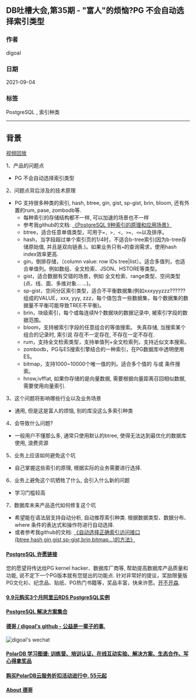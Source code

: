 ## DB吐槽大会,第35期 - "富人"的烦恼?PG 不会自动选择索引类型  
  
### 作者  
digoal  
  
### 日期  
2021-09-04  
  
### 标签  
PostgreSQL , 索引种类    
  
----  
  
## 背景  
[视频回放](https://www.bilibili.com/video/BV1ow411f7y9/)  
  
1、产品的问题点  
- PG 不会自动选择索引类型  
  
2、问题点背后涉及的技术原理  
- PG 支持很多种类的索引, hash, btree, gin, gist, sp-gist, brin, bloom, 还有外置的rum, pase, zombodb等.  
    - 每种索引的存储结构都不一样, 可以加速的场景也不一样  
    - 参考我github的文档: [《PostgreSQL 9种索引的原理和应用场景》](../201706/20170627_01.md)    
    - btree，适合任意单值类型，可用于```=, >, <, >=, <=```以及排序。   
    - hash，当字段超过单个索引页的1/4时，不适合b-tree索引(因为b-tree存储原始值, 并且是双向链表.)。如果业务只有```=```的查询需求，使用hash index效率更高.  
    - gin，倒排存储，（column value: row IDs tree|list）。适合多值列，也适合单值列。例如数组、全文检索、JSON、HSTORE等类型。   
    - gist，适合数据有交错的场景，例如 全文检索、range类型、空间类型(点、线、面、多维对象... ...)。    
    - sp-gist，空间分区索引类型，适合不平衡数据集(例如xxxyyyzzz??????组成的VALUE，xxx, yyy, zzz，每个值包含一些数据集，每个数据集的数据量不平衡可能导致TREE不平衡)。  
    - brin，块级索引，每个或每连续N个数据块的数据记录中, 被索引字段的数据范围。    
    - bloom，支持被索引字段的任意组合的等值搜索。 失真存储, 当搜索某个组合的记录时, 索引说 存在不一定存在, 不存在一定不存在.      
    - rum，支持全文检索类型，支持单值列+全文检索列，支持近似文本搜索。    
    - zombodb，PG与ES搜索引擎结合的一种索引，在PG数据库中透明使用ES。    
    - bitmap，支持1000~10000个唯一值的列。适合多个值的 与或 条件搜索。
    - hnsw,ivfflat, 如果你存储的是向量数据, 需要根据向量距离召回相似数据, 需要使用向量索引. 
  
3、这个问题将影响哪些行业以及业务场景  
- 通用, 但是这是富人的烦恼, 别的库没这么多索引种类  
  
4、会导致什么问题?  
- 一般用户不懂那么多, 通常只使用默认的btree, 使得无法达到最优化的数据库使用, 浪费资源  
  
5、业务上应该如何避免这个坑  
- 自己掌握这些索引的原理, 根据实际的业务需要进行选择.   
  
6、业务上避免这个坑牺牲了什么, 会引入什么新的问题  
- 学习门槛较高  
  
7、数据库未来产品迭代如何修复这个坑  
- 希望能在语法层支持自动分析, 自动推荐索引种类. 根据数据类型、数据分布、where 条件的表达式和操作符进行自动选择.   
- 或者参考我github的文档: [《自动选择正确索引访问接口(btree,hash,gin,gist,sp-gist,brin,bitmap...)的方法》](../201706/20170617_01.md)        
    
    
  
#### [PostgreSQL 许愿链接](https://github.com/digoal/blog/issues/76 "269ac3d1c492e938c0191101c7238216")
您的愿望将传达给PG kernel hacker、数据库厂商等, 帮助提高数据库产品质量和功能, 说不定下一个PG版本就有您提出的功能点. 针对非常好的提议，奖励限量版PG文化衫、纪念品、贴纸、PG热门书籍等，奖品丰富，快来许愿。[开不开森](https://github.com/digoal/blog/issues/76 "269ac3d1c492e938c0191101c7238216").  
  
  
#### [9.9元购买3个月阿里云RDS PostgreSQL实例](https://www.aliyun.com/database/postgresqlactivity "57258f76c37864c6e6d23383d05714ea")
  
  
#### [PostgreSQL 解决方案集合](https://yq.aliyun.com/topic/118 "40cff096e9ed7122c512b35d8561d9c8")
  
  
#### [德哥 / digoal's github - 公益是一辈子的事.](https://github.com/digoal/blog/blob/master/README.md "22709685feb7cab07d30f30387f0a9ae")
  
  
![digoal's wechat](../pic/digoal_weixin.jpg "f7ad92eeba24523fd47a6e1a0e691b59")
  
  
#### [PolarDB 学习图谱: 训练营、培训认证、在线互动实验、解决方案、生态合作、写心得拿奖品](https://www.aliyun.com/database/openpolardb/activity "8642f60e04ed0c814bf9cb9677976bd4")
  
  
#### [购买PolarDB云服务折扣活动进行中, 55元起](https://www.aliyun.com/activity/new/polardb-yunparter?userCode=bsb3t4al "e0495c413bedacabb75ff1e880be465a")
  
  
#### [About 德哥](https://github.com/digoal/blog/blob/master/me/readme.md "a37735981e7704886ffd590565582dd0")
  
